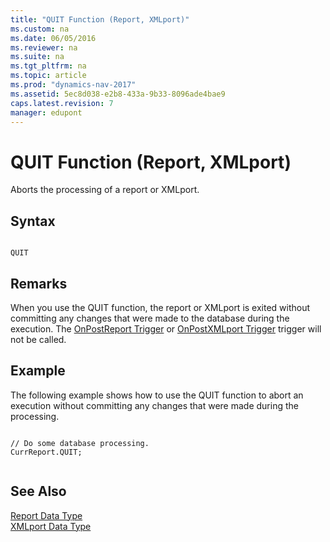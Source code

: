 ```yaml
---
title: "QUIT Function (Report, XMLport)"
ms.custom: na
ms.date: 06/05/2016
ms.reviewer: na
ms.suite: na
ms.tgt_pltfrm: na
ms.topic: article
ms.prod: "dynamics-nav-2017"
ms.assetid: 5ec8d038-e2b8-433a-9b33-8096ade4bae9
caps.latest.revision: 7
manager: edupont
---
```

# QUIT Function (Report, XMLport)
Aborts the processing of a report or XMLport.  
  
## Syntax  
  
```  
  
QUIT  
```  
  
## Remarks  
 When you use the QUIT function, the report or XMLport is exited without committing any changes that were made to the database during the execution. The [OnPostReport Trigger](OnPostReport-Trigger.md) or [OnPostXMLport Trigger](OnPostXMLport-Trigger.md) trigger will not be called.  
  
## Example  
 The following example shows how to use the QUIT function to abort an execution without committing any changes that were made during the processing.  
  
```  
  
// Do some database processing.  
CurrReport.QUIT;  
  
```  
  
## See Also  
 [Report Data Type](Report-Data-Type.md)   
 [XMLport Data Type](XMLport-Data-Type.md)